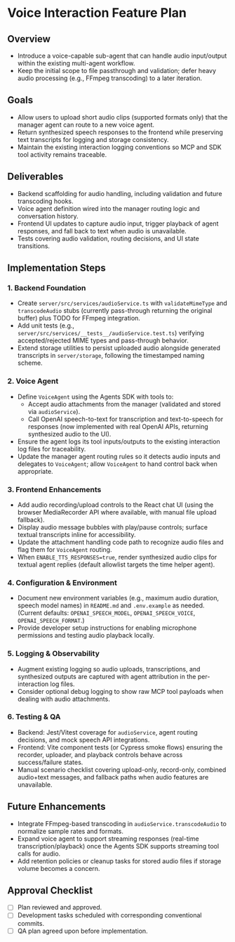 # Voice Interaction Feature Plan

## Overview
- Introduce a voice-capable sub-agent that can handle audio input/output within the existing multi-agent workflow.
- Keep the initial scope to file passthrough and validation; defer heavy audio processing (e.g., FFmpeg transcoding) to a later iteration.

## Goals
- Allow users to upload short audio clips (supported formats only) that the manager agent can route to a new voice agent.
- Return synthesized speech responses to the frontend while preserving text transcripts for logging and storage consistency.
- Maintain the existing interaction logging conventions so MCP and SDK tool activity remains traceable.

## Deliverables
- Backend scaffolding for audio handling, including validation and future transcoding hooks.
- Voice agent definition wired into the manager routing logic and conversation history.
- Frontend UI updates to capture audio input, trigger playback of agent responses, and fall back to text when audio is unavailable.
- Tests covering audio validation, routing decisions, and UI state transitions.

## Implementation Steps

### 1. Backend Foundation
- Create `server/src/services/audioService.ts` with `validateMimeType` and `transcodeAudio` stubs (currently pass-through returning the original buffer) plus TODO for FFmpeg integration.
- Add unit tests (e.g., `server/src/services/__tests__/audioService.test.ts`) verifying accepted/rejected MIME types and pass-through behavior.
- Extend storage utilities to persist uploaded audio alongside generated transcripts in `server/storage`, following the timestamped naming scheme.

### 2. Voice Agent
- Define `VoiceAgent` using the Agents SDK with tools to:
  - Accept audio attachments from the manager (validated and stored via `audioService`).
  - Call OpenAI speech-to-text for transcription and text-to-speech for responses (now implemented with real OpenAI APIs, returning synthesized audio to the UI).
- Ensure the agent logs its tool inputs/outputs to the existing interaction log files for traceability.
- Update the manager agent routing rules so it detects audio inputs and delegates to `VoiceAgent`; allow `VoiceAgent` to hand control back when appropriate.

### 3. Frontend Enhancements
- Add audio recording/upload controls to the React chat UI (using the browser MediaRecorder API where available, with manual file upload fallback).
- Display audio message bubbles with play/pause controls; surface textual transcripts inline for accessibility.
- Update the attachment handling code path to recognize audio files and flag them for `VoiceAgent` routing.
- When `ENABLE_TTS_RESPONSES=true`, render synthesized audio clips for textual agent replies (default allowlist targets the time helper agent).

### 4. Configuration & Environment
- Document new environment variables (e.g., maximum audio duration, speech model names) in `README.md` and `.env.example` as needed. (Current defaults: `OPENAI_SPEECH_MODEL`, `OPENAI_SPEECH_VOICE`, `OPENAI_SPEECH_FORMAT`.)
- Provide developer setup instructions for enabling microphone permissions and testing audio playback locally.

### 5. Logging & Observability
- Augment existing logging so audio uploads, transcriptions, and synthesized outputs are captured with agent attribution in the per-interaction log files.
- Consider optional debug logging to show raw MCP tool payloads when dealing with audio attachments.

### 6. Testing & QA
- Backend: Jest/Vitest coverage for `audioService`, agent routing decisions, and mock speech API integrations.
- Frontend: Vite component tests (or Cypress smoke flows) ensuring the recorder, uploader, and playback controls behave across success/failure states.
- Manual scenario checklist covering upload-only, record-only, combined audio+text messages, and fallback paths when audio features are unavailable.

## Future Enhancements
- Integrate FFmpeg-based transcoding in `audioService.transcodeAudio` to normalize sample rates and formats.
- Expand voice agent to support streaming responses (real-time transcription/playback) once the Agents SDK supports streaming tool calls for audio.
- Add retention policies or cleanup tasks for stored audio files if storage volume becomes a concern.

## Approval Checklist
- [ ] Plan reviewed and approved.
- [ ] Development tasks scheduled with corresponding conventional commits.
- [ ] QA plan agreed upon before implementation.

